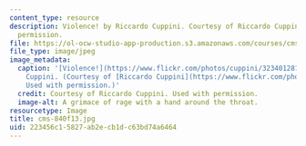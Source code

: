 ```yaml
---
content_type: resource
description: Violence! by Riccardo Cuppini. Courtesy of Riccardo Cuppini. Used with
  permission.
file: https://ol-ocw-studio-app-production.s3.amazonaws.com/courses/cms-840-at-the-limit-violence-in-contemporary-representation-fall-2013/223456c15827ab2ecb1dc63bd74a6464_cms-840f13.jpg
file_type: image/jpeg
image_metadata:
  caption: '[Violence!](https://www.flickr.com/photos/cuppini/3234012812) by Riccardo
    Cuppini. (Courtesy of [Riccardo Cuppini](https://www.flickr.com/photos/cuppini/).
    Used with permission.)'
  credit: Courtesy of Riccardo Cuppini. Used with permission.
  image-alt: A grimace of rage with a hand around the throat.
resourcetype: Image
title: cms-840f13.jpg
uid: 223456c1-5827-ab2e-cb1d-c63bd74a6464
---
```

